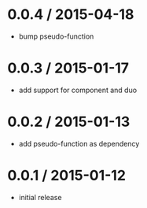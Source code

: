 
0.0.4 / 2015-04-18
==================

  * bump pseudo-function

0.0.3 / 2015-01-17
==================

  * add support for component and duo

0.0.2 / 2015-01-13
==================

  * add pseudo-function as dependency

0.0.1 / 2015-01-12
==================

  * initial release
